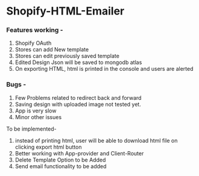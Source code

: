# Shopify-HTML-Emailer

### Features working - 
1) Shopify OAuth
2) Stores can add New template
3) Stores can edit previously saved template
4) Edited Design Json will be saved to mongodb atlas
5) On exporting HTML, html is printed in the console and users are alerted

### Bugs - 
1) Few Problems related to redirect back and forward
2) Saving design with uploaded image not tested yet.
3) App is very slow 
4) Minor other issues

To be implemented- 
1) instead of printing html, user will be able to download html file on clicking export html button
2) Better working with App-provider and Client-Router
3) Delete Template Option to be Added
4) Send email functionality to be added
